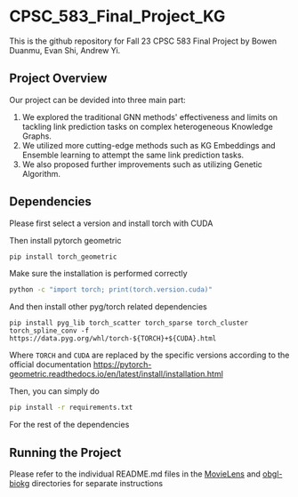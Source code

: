 # CPSC_583_Final_Project_KG
This is the github repository for Fall 23 CPSC 583 Final Project by Bowen Duanmu, Evan Shi, Andrew Yi.

## Project Overview
Our project can be devided into three main part:

1. We explored the traditional GNN methods' effectiveness and limits on tackling link prediction tasks on complex heterogeneous Knowledge Graphs.  
2. We utilized more cutting-edge methods such as KG Embeddings and Ensemble learning to attempt the same link prediction tasks. 
3. We also proposed further improvements such as utilizing Genetic Algorithm.

## Dependencies
Please first select a version and install torch with CUDA

Then install pytorch geometric

```bash
pip install torch_geometric
```

Make sure the installation is performed correctly

```bash
python -c "import torch; print(torch.version.cuda)"
```

And then install other pyg/torch related dependencies

```basg 
pip install pyg_lib torch_scatter torch_sparse torch_cluster torch_spline_conv -f https://data.pyg.org/whl/torch-${TORCH}+${CUDA}.html
```

Where `TORCH` and `CUDA` are replaced by the specific versions according to the official documentation https://pytorch-geometric.readthedocs.io/en/latest/install/installation.html

Then, you can simply do

```bash
pip install -r requirements.txt
```

For the rest of the dependencies

## Running the Project
Please refer to the individual README.md files in the [MovieLens](https://github.com/Eceptonsu/CPSC_583_Final_Project_KG/tree/main/MovieLens) and [obgl-biokg](https://github.com/Eceptonsu/CPSC_583_Final_Project_KG/tree/main/ogbl-biokg) directories for separate instructions

